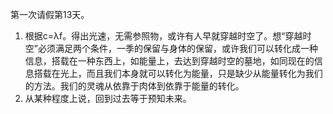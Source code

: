 第一次请假第13天。
1. 根据c=λf。得出光速，无需参照物，或许有人早就穿越时空了。想“穿越时空”必须满足两个条件，一季的保留与身体的保留，或许我们可以转化成一种信息，搭载在一种东西上，如能量上，去达到穿越时空的墓地，如同现在的信息搭载在光上，而且我们本身就可以转化为能量，只是缺少从能量转化为我们的方法。我们的灵魂从依靠于肉体到依靠于能量的转化。
2. 从某种程度上说，回到过去等于预知未来。